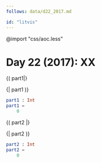 ```yaml
---
follows: data/d22_2017.md

id: "litvis"
---
```


@import "css/aoc.less"

# Day 22 (2017): XX

{( part1|}

{| part1 )}

```elm {l r}
part1 : Int
part1 =
    0
```

{( part2 |}

{| part2 )}

```elm {l r}
part2 : Int
part2 =
    0
```
